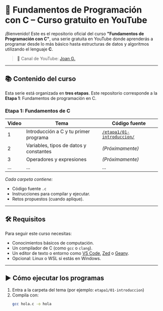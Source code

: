 # 📘 Fundamentos de Programación con C – Curso gratuito en YouTube

¡Bienvenido! Este es el repositorio oficial del curso **"Fundamentos de Programación con C"**, una serie gratuita en YouTube donde aprenderás a programar desde lo más básico hasta estructuras de datos y algoritmos utilizando el lenguaje **C**.

> 🎥 Canal de YouTube: [Joan G.](https://www.youtube.com/@joan_g)

---

## 📚 Contenido del curso

Esta serie está organizada en **tres etapas**. Este repositorio corresponde a la **Etapa 1**: Fundamentos de programación en C.

### Etapa 1: Fundamentos de C

| Video | Tema | Código fuente |
|-------|------|---------------|
| 1 | Introducción a C y tu primer programa | [`/etapa1/01-introduccion/`](etapa1/01-introduccion) |
| 2 | Variables, tipos de datos y constantes | *(Próximamente)* |
| 3 | Operadores y expresiones | *(Próximamente)* |
| ... | ... | ... |

*Cada carpeta contiene:*
- Código fuente `.c`
- Instrucciones para compilar y ejecutar.
- Retos propuestos (cuando aplique).

---

## 🛠️ Requisitos

Para seguir este curso necesitas:

- Conocimientos básicos de computación.
- Un compilador de C (como `gcc` o `clang`).
- Un editor de texto o entorno como [VS Code](https://code.visualstudio.com/), [Zed](https://zed.dev/) o [Geany](https://www.geany.org/).
- Opcional: Linux o WSL si estás en Windows.

---

## ▶️ Cómo ejecutar los programas

1. Entra a la carpeta del tema (por ejemplo: `etapa1/01-introduccion`)
2. Compila con:
   ```bash
   gcc hola.c -o hola
